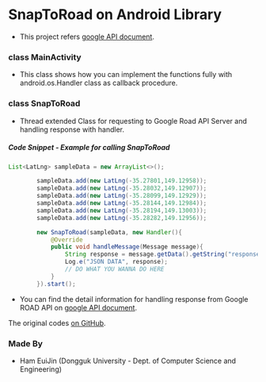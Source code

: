 # SnapToRoad on Android Library
- This project refers [google API document](https://developers.google.com/maps/documentation/roads/snap?hl=ko).

### class MainActivity
- This class shows how you can implement the functions fully with android.os.Handler class as callback procedure.

### class SnapToRoad
- Thread extended Class for requesting to Google Road API Server and handling response with handler.

##### Code Snippet - Example for calling SnapToRoad
```java
List<LatLng> sampleData = new ArrayList<>();

        sampleData.add(new LatLng(-35.27801,149.12958));
        sampleData.add(new LatLng(-35.28032,149.12907));
        sampleData.add(new LatLng(-35.28099,149.12929));
        sampleData.add(new LatLng(-35.28144,149.12984));
        sampleData.add(new LatLng(-35.28194,149.13003));
        sampleData.add(new LatLng(-35.28282,149.12956));

        new SnapToRoad(sampleData, new Handler(){
            @Override
            public void handleMessage(Message message){
                String response = message.getData().getString("response");
                Log.e("JSON DATA", response);
                // DO WHAT YOU WANNA DO HERE
            }
        }).start();
```

- You can find the detail information for handling response from Google ROAD API on [google API document](https://developers.google.com/maps/documentation/roads/snap?hl=ko).

The original codes [on GitHub](https://github.com/yjham2002/GoogleSnapToRoad).

### Made By
- Ham EuiJin (Dongguk University - Dept. of Computer Science and Engineering)
